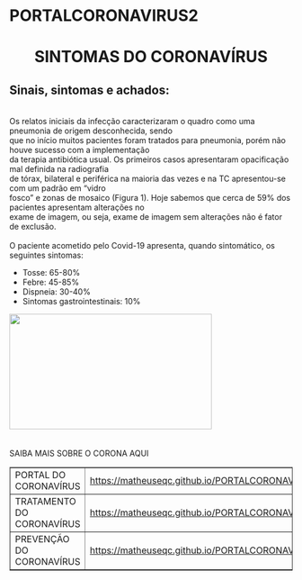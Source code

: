 # PORTALCORONAVIRUS2
<html>
<head>
	<meta charset="URF-8">
	<title> Sintomas do CoronaVírus</title>
</head>

<body>
	<center>
		<h1> SINTOMAS DO CORONAVÍRUS </h1>
	</center>
	<h2>Sinais, sintomas e achados:</h2>
	<br>
	Os relatos iniciais da infecção caracterizaram o quadro como uma pneumonia de origem desconhecida, sendo <br>que no início muitos pacientes foram tratados para pneumonia, porém não houve sucesso com a implementação<br> da terapia antibiótica usual. Os primeiros casos apresentaram opacificação mal definida na radiografia<br> de tórax, bilateral e periférica na maioria das vezes e na TC apresentou-se com um padrão em “vidro <br>fosco” e zonas de mosaico (Figura 1). Hoje sabemos que cerca de 59% dos pacientes apresentam alterações no <br>exame de imagem, ou seja, exame de imagem sem alterações não é fator de exclusão.<br>
    <br>
	O paciente acometido pelo Covid-19 apresenta, quando sintomático, os seguintes sintomas:
	<ul>
		<li>Tosse: 65-80% </li>
		<li>Febre: 45-85% </li>
		<li>Dispneia: 30-40% </li>
		<li>Sintomas gastrointestinais: 10%</li>
	</ul>
	<img src="https://pbs.twimg.com/media/ETPONUhXsAQ16GD.jpg" width="360" height="205">
	<BR>
	<br>
	<br>
	<th> SAIBA MAIS SOBRE O CORONA AQUI </th>
	<table border="1">
		<tr >
			<td>PORTAL DO CORONAVÍRUS</td>
			<td> <a href="https://matheuseqc.github.io/PORTALCORONAVIRUS/">
				https://matheuseqc.github.io/PORTALCORONAVIRUS/				
			    </a> </td>
		</tr>
		<tr>
			<td>TRATAMENTO DO CORONAVÍRUS</td>
			<td>
				<a href="https://matheuseqc.github.io/PORTALCORONAVIRUS4/">
				https://matheuseqc.github.io/PORTALCORONAVIRUS4/
				</a>
			</td>
		</tr>
		<tr>
			<td> PREVENÇÃO DO CORONAVÍRUS</td>	
			<td>
				<a href="https://matheuseqc.github.io/PORTALCORONAVIRUS3/">
				 https://matheuseqc.github.io/PORTALCORONAVIRUS3/
			    </a>
			</td>
		</tr>
	</table>


</body>

</html>
